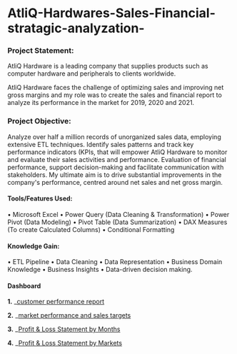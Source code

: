 # AtliQ-Hardwares-Sales-Financial-stratagic-analyzation-

### Project Statement: 
AtliQ Hardware is a leading company that supplies products such as computer hardware and peripherals to clients worldwide.

AtliQ Hardware faces the challenge of optimizing sales and improving net gross margins and my role was to create the sales and financial report to analyze its performance in the market for 2019, 2020 and 2021.

### Project Objective:
Analyze over half a million records of unorganized sales data, employing extensive ETL techniques. Identify sales patterns and track key performance indicators (KPIs, that will empower AtliQ Hardware to monitor and evaluate their sales activities and performance. Evaluation of financial performance, support decision-making and facilitate communication with stakeholders.
My ultimate aim is to drive substantial improvements in the company's performance, centred around net sales and net gross margin.

#### Tools/Features Used:
• Microsoft Excel
• Power Query (Data Cleaning & Transformation)
• Power Pivot (Data Modeling)
• Pivot Table (Data Summarization)
• DAX Measures (To create Calculated Columns)
• Conditional Formatting

#### Knowledge Gain:
• ETL Pipeline
• Data Cleaning
• Data Representation
• Business Domain Knowledge
• Business Insights
• Data-driven decision making.

#### Dashboard
**1.** _[customer performance report](https://github.com/MokabbirMisho/AtliQ-Hardwares-Sales-Financial-stratagic-analyzation-/blob/main/Customer%20Performance%20Report.pdf)

**2.** _[market performance and sales targets](https://github.com/MokabbirMisho/AtliQ-Hardwares-Sales-Financial-stratagic-analyzation-/blob/main/Market%20Performance%20vs%20Target.pdf)

**3.** _[Profit & Loss Statement by Months](https://github.com/MokabbirMisho/AtliQ-Hardwares-Sales-Financial-stratagic-analyzation-/blob/main/Profit%20%26%20Loss%20Statement%20by%20Months_updated.pdf)

**4.** _[Profit & Loss Statement by Markets](https://github.com/MokabbirMisho/AtliQ-Hardwares-Sales-Financial-stratagic-analyzation-/blob/main/Profit%20%26%20Loss%20Statement%20by%20Markets.pdf)
